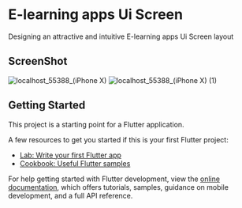# E-learning apps Ui Screen

Designing an attractive and intuitive E-learning apps Ui Screen layout
## ScreenShot
![localhost_55388_(iPhone X)](https://github.com/Jihad82/E-learning-apps-ui-using-flutter/assets/91656309/1dbe6ca4-de5f-442f-a8f6-8953845e0ac9)
![localhost_55388_(iPhone X) (1)](https://github.com/Jihad82/E-learning-apps-ui-using-flutter/assets/91656309/04f4c4e8-add6-424e-b68e-019753d32d39)


## Getting Started

This project is a starting point for a Flutter application.

A few resources to get you started if this is your first Flutter project:

- [Lab: Write your first Flutter app](https://docs.flutter.dev/get-started/codelab)
- [Cookbook: Useful Flutter samples](https://docs.flutter.dev/cookbook)

For help getting started with Flutter development, view the
[online documentation](https://docs.flutter.dev/), which offers tutorials,
samples, guidance on mobile development, and a full API reference.
